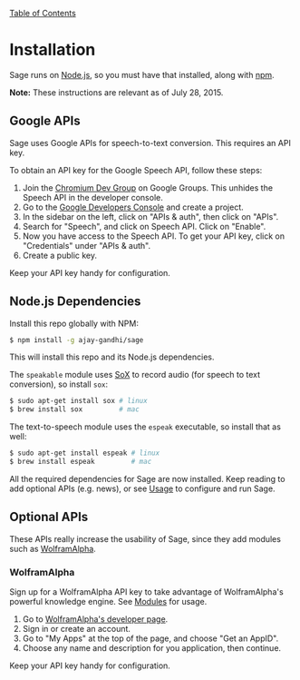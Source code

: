 [Table of Contents](README.md)

# Installation

Sage runs on [Node.js](http://nodejs.org), so you must have that installed,
along with [npm](http://npmjs.org).

__Note:__ These instructions are relevant as of July 28, 2015.

## Google APIs

Sage uses Google APIs for speech-to-text conversion. This requires an API key.

To obtain an API key for the Google Speech API, follow these steps:

1. Join the [Chromium Dev Group](https://groups.google.com/a/chromium.org/forum/#!forum/chromium-dev)
   on Google Groups. This unhides the Speech API in the developer console.
2. Go to the [Google Developers Console](https://console.developers.google.com)
   and create a project.
3. In the sidebar on the left, click on "APIs & auth", then click on "APIs".
4. Search for "Speech", and click on Speech API. Click on "Enable".
5. Now you have access to the Speech API. To get your API key, click on
   "Credentials" under "APIs & auth".
6. Create a public key.

Keep your API key handy for configuration.

## Node.js Dependencies

Install this repo globally with NPM:

```bash
$ npm install -g ajay-gandhi/sage
```

This will install this repo and its Node.js dependencies.

The `speakable` module uses [SoX](http://sox.sourceforge.net) to record audio
(for speech to text conversion), so install `sox`:

```bash
$ sudo apt-get install sox # linux
$ brew install sox         # mac
```

The text-to-speech module uses the `espeak` executable, so install that as well:

```bash
$ sudo apt-get install espeak # linux
$ brew install espeak         # mac
```

All the required dependencies for Sage are now installed. Keep reading to
add optional APIs (e.g. news), or see [Usage](usage.md) to configure and run
Sage.

## Optional APIs

These APIs really increase the usability of Sage, since they add modules such as
[WolframAlpha](http://wolframalpha.com).

### WolframAlpha

Sign up for a WolframAlpha API key to take advantage of WolframAlpha's powerful
knowledge engine. See [Modules](modules.md) for usage.

1. Go to [WolframAlpha's developer page](http://www.wolframalpha.com/widgets/).
2. Sign in or create an account.
3. Go to "My Apps" at the top of the page, and choose "Get an AppID".
4. Choose any name and description for you application, then continue.

Keep your API key handy for configuration.
